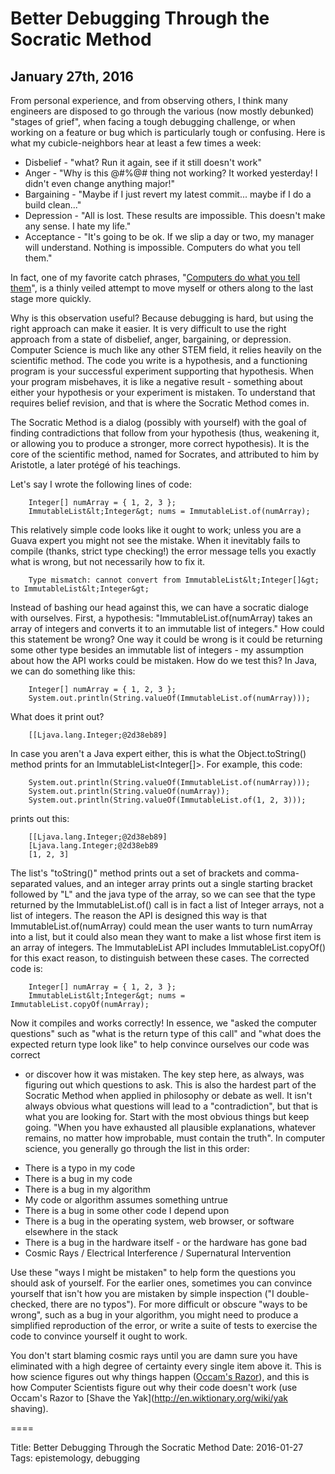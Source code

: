 # Better Debugging Through the Socratic Method
## January 27th, 2016

From personal experience, and from observing others, I think many engineers are
disposed to go through the various (now mostly debunked) "stages of grief",
when facing a tough debugging challenge, or when working on a feature or bug
which is particularly tough or confusing.  Here is what my cubicle-neighbors
hear at least a few times a week:

* Disbelief - "what?  Run it again, see if it still doesn't work"
* Anger - "Why is this @#%@# thing not working?  It worked yesterday!  I didn't even change anything major!"
* Bargaining - "Maybe if I just revert my latest commit... maybe if I do a build clean..."
* Depression - "All is lost.  These results are impossible.  This doesn't make any sense.  I hate my life."
* Acceptance - "It's going to be ok.  If we slip a day or two, my manager will understand.  Nothing is impossible.  Computers do what you tell them."

In fact, one of my favorite catch phrases, "[Computers do what you tell them](2015-05-04-Telling-Computers-What-To-Do.html)",
is a thinly veiled attempt to move myself or others along to the last
stage more quickly.

Why is this observation useful?  Because debugging is hard, but using the right
approach can make it easier.  It is very difficult to use the right approach
from a state of disbelief, anger, bargaining, or depression.  Computer Science
is much like any other STEM field, it relies heavily on the scientific method.
The code you write is a hypothesis, and a functioning program is your
successful experiment supporting that hypothesis.  When your program
misbehaves, it is like a negative result - something about either your
hypothesis or your experiment is mistaken.  To understand that requires belief
revision, and that is where the Socratic Method comes in.

The Socratic Method is a dialog (possibly with yourself) with the goal of
finding contradictions that follow from your hypothesis (thus, weakening it, or
allowing you to produce a stronger, more correct hypothesis).  It is the core
of the scientific method, named for Socrates, and attributed to him by
Aristotle, a later protégé of his teachings.

Let's say I wrote the following lines of code:
```
    Integer[] numArray = { 1, 2, 3 };
    ImmutableList&lt;Integer&gt; nums = ImmutableList.of(numArray);
```

This relatively simple code looks like it ought to work; unless you are a Guava
expert you might not see the mistake.  When it inevitably fails to compile
(thanks, strict type checking!) the error message tells you exactly what is wrong, but not necessarily how to fix it.

```
    Type mismatch: cannot convert from ImmutableList&lt;Integer[]&gt; to ImmutableList&lt;Integer&gt;
```

Instead of bashing our head against this, we can have a socratic dialoge with
ourselves.  First, a hypothesis: "ImmutableList.of(numArray) takes an array of
integers and converts it to an immutable list of integers."  How could this
statement be wrong?  One way it could be wrong is it could be returning some
other type besides an immutable list of integers - my assumption about how the
API works could be mistaken.  How do we test this?  In Java, we can do
something like this:

```
    Integer[] numArray = { 1, 2, 3 };
    System.out.println(String.valueOf(ImmutableList.of(numArray)));
```

What does it print out?

```
    [[Ljava.lang.Integer;@2d38eb89]
```

In case you aren't a Java expert either, this is what the Object.toString() method prints for an ImmutableList&lt;Integer[]&gt;.  For example, this code:
```
    System.out.println(String.valueOf(ImmutableList.of(numArray)));
    System.out.println(String.valueOf(numArray));
    System.out.println(String.valueOf(ImmutableList.of(1, 2, 3)));
```
prints out this:
```
    [[Ljava.lang.Integer;@2d38eb89]
    [Ljava.lang.Integer;@2d38eb89
    [1, 2, 3]
```

The list's "toString()" method prints out a set of brackets and comma-separated
values, and an integer array prints out a single starting bracket followed by
"L" and the java type of the array, so we can see that the type returned by the
ImmutableList.of() call is in fact a list of Integer arrays, not a list of
integers.  The reason the API is designed this way is that
ImmutableList.of(numArray) could mean the user wants to turn numArray into a
list, but it could also mean they want to make a list whose first item is an
array of integers.  The ImmutableList API includes ImmutableList.copyOf() for
this exact reason, to distinguish between these cases.  The corrected code is:
```
    Integer[] numArray = { 1, 2, 3 };
    ImmutableList&lt;Integer&gt; nums = ImmutableList.copyOf(numArray);
```

Now it compiles and works correctly!  In essence, we "asked the computer
questions" such as "what is the return type of this call" and "what does the
expected return type look like" to help convince ourselves our code was correct
- or discover how it was mistaken.  The key step here, as always, was figuring
out which questions to ask.  This is also the hardest part of the Socratic
Method when applied in philosophy or debate as well.  It isn't always obvious
what questions will lead to a "contradiction", but that is what you are looking
for.  Start with the most obvious things but keep going.  "When you have
exhausted all plausible explanations, whatever remains, no matter how
improbable, must contain the truth".  In computer science, you generally go
through the list in this order:

* There is a typo in my code
* There is a bug in my code
* There is a bug in my algorithm
* My code or algorithm assumes something untrue
* There is a bug in some other code I depend upon
* There is a bug in the operating system, web browser, or software elsewhere in the stack
* There is a bug in the hardware itself - or the hardware has gone bad
* Cosmic Rays / Electrical Interference / Supernatural Intervention

Use these "ways I might be mistaken" to help form the questions you should ask
of yourself.  For the earlier ones, sometimes you can convince yourself that
isn't how you are mistaken by simple inspection ("I double-checked, there are
no typos").  For more difficult or obscure "ways to be wrong", such as a bug in
your algorithm, you might need to produce a simplified reproduction of the
error, or write a suite of tests to exercise the code to convince yourself it
ought to work.

You don't start blaming cosmic rays until you are damn sure you have eliminated
with a high degree of certainty every single item above it.  This is how
science figures out why things happen ([Occam's Razor](http://en.wikipedia.org/wiki/Occam%27s_razor)), and
this is how Computer Scientists figure out why their code doesn't work (use
Occam's Razor to [Shave the Yak](http://en.wiktionary.org/wiki/yak shaving).

====

Title: Better Debugging Through the Socratic Method
Date: 2016-01-27
Tags: epistemology, debugging

